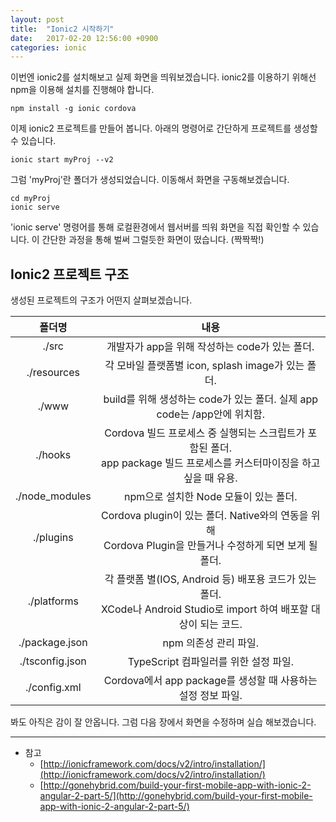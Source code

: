 ```yaml
---
layout: post
title:  "Ionic2 시작하기"
date:   2017-02-20 12:56:00 +0900
categories: ionic
---
```


이번엔 ionic2를 설치해보고 실제 화면을 띄워보겠습니다.
ionic2를 이용하기 위해선 npm을 이용해 설치를 진행해야 합니다.

```
npm install -g ionic cordova
```

이제 ionic2 프로젝트를 만들어 봅니다.
아래의 명령어로 간단하게 프로젝트를 생성할 수 있습니다.

```
ionic start myProj --v2
```

그럼 'myProj'란 폴더가 생성되었습니다.
이동해서 화면을 구동해보겠습니다.

```
cd myProj
ionic serve
```

'ionic serve' 명령어를 통해 로컬환경에서 웹서버를 띄워
화면을 직접 확인할 수 있습니다.
이 간단한 과정을 통해 벌써 그럴듯한 화면이 떴습니다. (짝짝짝!)


Ionic2 프로젝트 구조
-

생성된 프로젝트의 구조가 어떤지 살펴보겠습니다.

| 폴더명				| 내용			|
| :--------------------: | :-----------: |
| ./src | 개발자가 app을 위해 작성하는 code가 있는 폴더.         |
| ./resources	   		| 각 모바일 플랫폼별 icon, splash image가 있는 폴더.         |
| ./www		    		| build를 위해 생성하는 code가 있는 폴더. 실제 app code는 /app안에 위치함.|
| ./hooks	    		| Cordova 빌드 프로세스 중 실행되는 스크립트가 포함된 폴더.<br/>app package 빌드 프로세스를 커스터마이징을 하고 싶을 때 유용. |
| ./node_modules   		| npm으로 설치한 Node 모듈이 있는 폴더. |
| ./plugins		   		| Cordova plugin이 있는 폴더. Native와의 연동을 위해<br/>Cordova Plugin을 만들거나 수정하게 되면 보게 될 폴더. |
| ./platforms   		| 각 플랫폼 별(IOS, Android 등) 배포용 코드가 있는 폴더.<br/>XCode나 Android Studio로 import 하여 배포할 대상이 되는 코드. |
| ./package.json	 	| npm 의존성 관리 파일.         |
| ./tsconfig.json	 	| TypeScript 컴파일러를 위한 설정 파일.         |
| ./config.xml	 		| Cordova에서 app package를 생성할 때 사용하는 설정 정보 파일.           |

봐도 아직은 감이 잘 안옵니다. 그럼 다음 장에서 화면을 수정하며 실습 해보겠습니다.
- - -
* 참고
    - [http://ionicframework.com/docs/v2/intro/installation/](http://ionicframework.com/docs/v2/intro/installation/)
    - [http://gonehybrid.com/build-your-first-mobile-app-with-ionic-2-angular-2-part-5/](http://gonehybrid.com/build-your-first-mobile-app-with-ionic-2-angular-2-part-5/)


